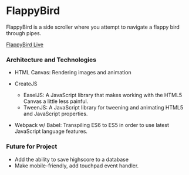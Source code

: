 # FlappyBird

FlappyBird is a side scroller where you attempt to navigate a flappy bird through pipes.  

[FlappyBird Live][live]

[live]: https://bpaiken.github.io/flappyBird

### Architecture and Technologies

* HTML Canvas: Rendering images and animation

* CreateJS
	- EaselJS: A JavaScript library that makes working with the HTML5 Canvas a little less painful.
	- TweenJS: A JavaScript library for tweening and animating HTML5 and JavaScript properties. 

* Webpack w/ Babel: Transpiling ES6 to ES5 in order to use latest JavaScript language features.

### Future for Project

* Add the ability to save highscore to a database
* Make mobile-friendly, add touchpad event handler.